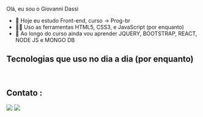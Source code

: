 
Olá, eu sou o Giovanni Dassi

- 🔭 Hoje eu estudo Front-end, curso -> Prog-br
- 🧑‍💻 Uso as ferramentas HTML5, CSS3, e JavaScript (por enquanto)
- 🔭 Ao longo do curso ainda vou aprender JQUERY, BOOTSTRAP, REACT, NODE JS e MONGO DB

## Tecnologias que uso no dia a dia (por enquanto)

<div style = "display : inline_block"></br>
<img align= "center" alt:"Html5" scr:"https://img.shields.io/badge/HTML5-E34F26?style=for-the-badge&logo=html5&logoColor=white" />
</div>



## Contato :
<a href="https://instagram.com/_giovannidassi" target="_blank"><img src="https://img.shields.io/badge/-Instagram-%23E4405F?style=for-the-badge&logo=instagram&logoColor=white" target="_blank"></a>
 <a href="https://www.linkedin.com/in/giovanni-dassi-9272871ab/" target="_blank"><img src="https://img.shields.io/badge/-LinkedIn-%230077B5?style=for-the-badge&logo=linkedin&logoColor=white" target="_blank"></a> 

